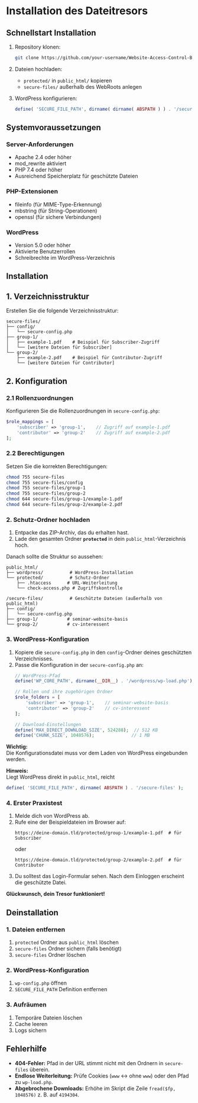 # Installation des Dateitresors

## Schnellstart Installation

1. Repository klonen:
   ```bash
   git clone https://github.com/your-username/Website-Access-Control-Basic.git
   ```

2. Dateien hochladen:
   - `protected/` in `public_html/` kopieren
   - `secure-files/` außerhalb des WebRoots anlegen

3. WordPress konfigurieren:
   ```php
   define( 'SECURE_FILE_PATH', dirname( dirname( ABSPATH ) ) . '/secure-files' );
   ```

## Systemvoraussetzungen

### Server-Anforderungen
- Apache 2.4 oder höher
- mod_rewrite aktiviert
- PHP 7.4 oder höher
- Ausreichend Speicherplatz für geschützte Dateien

### PHP-Extensionen
- fileinfo (für MIME-Type-Erkennung)
- mbstring (für String-Operationen)
- openssl (für sichere Verbindungen)

### WordPress
- Version 5.0 oder höher
- Aktivierte Benutzerrollen
- Schreibrechte im WordPress-Verzeichnis

## Installation

## 1. Verzeichnisstruktur

Erstellen Sie die folgende Verzeichnisstruktur:

```
secure-files/
├── config/
│   └── secure-config.php
├── group-1/
│   ├── example-1.pdf    # Beispiel für Subscriber-Zugriff
│   └── [weitere Dateien für Subscriber]
└── group-2/
    ├── example-2.pdf    # Beispiel für Contributor-Zugriff
    └── [weitere Dateien für Contributor]
```

## 2. Konfiguration

### 2.1 Rollenzuordnungen

Konfigurieren Sie die Rollenzuordnungen in `secure-config.php`:

```php
$role_mappings = [
    'subscriber' => 'group-1',    // Zugriff auf example-1.pdf
    'contributor' => 'group-2'    // Zugriff auf example-2.pdf
];
```

### 2.2 Berechtigungen

Setzen Sie die korrekten Berechtigungen:

```bash
chmod 755 secure-files
chmod 755 secure-files/config
chmod 755 secure-files/group-1
chmod 755 secure-files/group-2
chmod 644 secure-files/group-1/example-1.pdf
chmod 644 secure-files/group-2/example-2.pdf
```

### 2. Schutz-Ordner hochladen

1. Entpacke das ZIP-Archiv, das du erhalten hast.
2. Lade den gesamten Ordner **`protected`** in dein `public_html`-Verzeichnis hoch.

Danach sollte die Struktur so aussehen:

```
public_html/
├── wordpress/          # WordPress-Installation
└── protected/          # Schutz-Ordner
    ├── .htaccess      # URL-Weiterleitung
    └── check-access.php # Zugriffskontrolle

/secure-files/          # Geschützte Dateien (außerhalb von public_html)
├── config/
│   └── secure-config.php
├── group-1/           # seminar-website-basis
└── group-2/           # cv-interessent
```

### 3. WordPress-Konfiguration

1. Kopiere die `secure-config.php` in den `config`-Ordner deines geschützten Verzeichnisses.
2. Passe die Konfiguration in der `secure-config.php` an:
   ```php
   // WordPress-Pfad
   define('WP_CORE_PATH', dirname(__DIR__) . '/wordpress/wp-load.php');

   // Rollen und ihre zugehörigen Ordner
   $role_folders = [
       'subscriber' => 'group-1',    // seminar-website-basis
       'contributor' => 'group-2'    // cv-interessent
   ];

   // Download-Einstellungen
   define('MAX_DIRECT_DOWNLOAD_SIZE', 524288);  // 512 KB
   define('CHUNK_SIZE', 1048576);              // 1 MB
   ```

**Wichtig:**  
Die Konfigurationsdatei muss vor dem Laden von WordPress eingebunden werden.

**Hinweis:**  
Liegt WordPress direkt in `public_html`, reicht  
```php
define( 'SECURE_FILE_PATH', dirname( ABSPATH ) . '/secure-files' );
```

### 4. Erster Praxistest

1. Melde dich von WordPress ab.
2. Rufe eine der Beispieldateien im Browser auf:
   ```
   https://deine-domain.tld/protected/group-1/example-1.pdf  # für Subscriber
   ```
   oder
   ```
   https://deine-domain.tld/protected/group-2/example-2.pdf  # für Contributor
   ```
3. Du solltest das Login-Formular sehen. Nach dem Einloggen erscheint die geschützte Datei.

**Glückwunsch, dein Tresor funktioniert!**

## Deinstallation

### 1. Dateien entfernen
1. `protected` Ordner aus `public_html` löschen
2. `secure-files` Ordner sichern (falls benötigt)
3. `secure-files` Ordner löschen

### 2. WordPress-Konfiguration
1. `wp-config.php` öffnen
2. `SECURE_FILE_PATH` Definition entfernen

### 3. Aufräumen
1. Temporäre Dateien löschen
2. Cache leeren
3. Logs sichern

## Fehlerhilfe

- **404-Fehler:** Pfad in der URL stimmt nicht mit den Ordnern in `secure-files` überein.
- **Endlose Weiterleitung:** Prüfe Cookies (`www` ↔ ohne `www`) oder den Pfad zu `wp-load.php`.
- **Abgebrochene Downloads:** Erhöhe im Skript die Zeile `fread($fp, 1048576)` z. B. auf `4194304`. 